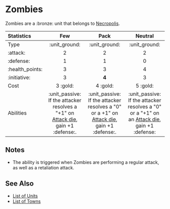 # Zombies

Zombies are a :bronze: unit that belongs to [Necropolis](../towns/necropolis.md).

| Statistics | Few | Pack | Neutral |
| :--- | :---: | :---: | :---: |
| Type | :unit_ground: | :unit_ground: | :unit_ground: |
| :attack: | 2 | 2 | 2 |
| :defense: | 1 | 1 | 0 |
| :health_points: | 3 | 3 | 4 |
| :initiative: | 3 | **4** | 3 |
| Cost | 3 :gold: | 4 :gold: | 5 :gold: |
| Abilities | :unit_passive: If the attacker resolves a "+1" on [Attack die](../dice.md#attack-die), gain +1 :defense:. | :unit_passive: If the attacker resolves a "0" or a +1" on [Attack die](../dice.md#attack-die), gain +1 :defense:. | :unit_passive: If the attacker resolves a "0" or a "+1" on an [Attack die](../dice.md#attack-die), gain +1 :defense: |


## Notes

- The ability is triggered when Zombies are performing a regular attack, as well as a retaliation attack.


## See Also

- [List of Units](index.md)
- [List of Towns](../towns/index.md)